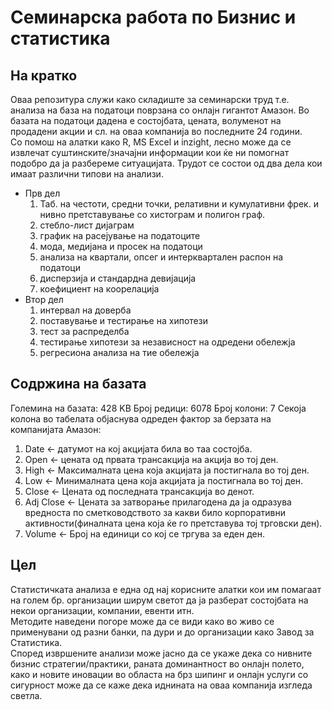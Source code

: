 # Семинарска работа по Бизнис и статистика

## На кратко
Оваа репозитура служи како складиште за семинарски труд т.е. анализа на база на податоци поврзана со онлајн гигантот Амазон. Во базата на податоци дадена е состојбата, цената, волуменот на продадени акции и сл. на оваа компанија во последните 24 години.  
Со помош на алатки како R, MS Excel и inzight, лесно може да се извлечат суштинските/значајни информации кои ќе ни помогнат подобро да ја разбереме ситуацијата. Трудот се состои од два дела кои имаат различни типови на анализи.
* Прв дел
    1. Таб. на честоти, средни точки, релативни и кумулативни фрек. и нивно претставување со хистограм и полигон граф.
    2. стебло-лист дијаграм
    3. график на расејување на податоците
    4. мода, медијана и просек на податоци
    5. анализа на квартали, опсег и интерквартален распон на податоци
    6. дисперзија и стандардна девијација
    7. коефициент на коорелација
* Втор дел
    1. интервал на доверба
    2. поставување и тестирање на хипотези
    3. тест за распределба
    4. тестирање хипотези за независност на одредени обележја
    5. регресиона анализа на тие обележја

## Содржина на базата
Големина на базата: 428 KB
Број редици: 6078
Број колони: 7
Секоја колона во табелата објаснува одреден фактор за берзата на компанијата Амазон:
1. Date <- датумот на кој акцијата била во таа состојба.
2. Open <- цената од првата трансакција на акција во тој ден.
3. High <- Максималната цена која акцијата ја постигнала во тој ден.
4. Low <- Минималната цена која акцијата ја постигнала во тој ден.
5. Close <- Цената од последната трансакција во денот.
6. Adj Close <- Цената за затворање прилагодена да ја одразува вредноста по сметководството за какви било корпоративни активности(финалната цена која ќе го претставува тој трговски ден).
7. Volume <- Број на единици со кој се тргува за еден ден.

## Цел
Статистичката анализа е една од нај корисните алатки кои им помагаат на голем бр. организации ширум светот да ја разберат состојбата на некои организации, компании, евенти итн.  
Методите наведени погоре може да се види како во живо се применувани од разни банки, па дури и до организации како Завод за Статистика.  
Според извршените анализи може јасно да се укаже дека со нивните бизнис стратегии/практики, раната доминантност во онлајн полето, како и новите иновации во областа на брз шипинг и онлајн услуги со сигурност може да се каже дека иднината на оваа компанија изгледа светла.


